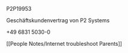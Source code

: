 P2P19953

Geschäftskundenvertrag von P2 Systems

\+49 6831 5030-0

[[People Notes/Internet troubleshoot Parents]]




